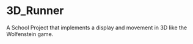 # 3D_Runner
A School Project that implements a display and movement in 3D like the Wolfenstein game.
